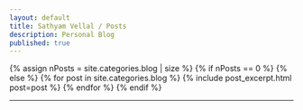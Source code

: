 ```yaml
---
layout: default
title: Sathyam Vellal / Posts
description: Personal Blog
published: true
---
```


<div class="blog">
  <div class="pl-0">
    {% assign nPosts = site.categories.blog | size %}
    {% if nPosts == 0 %}
    {% else %}
      {% for post in site.categories.blog %}
        {% include post_excerpt.html post=post %}
      {% endfor %}
    {% endif %}
    <br/>
    <hr>
  </div>
</div>
